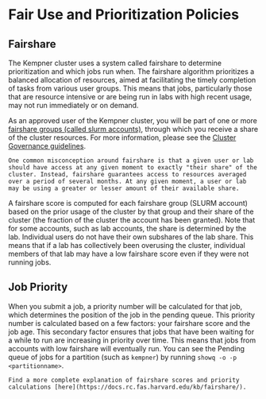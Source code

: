 # Fair Use and Prioritization Policies


## Fairshare

The Kempner cluster uses a system called fairshare to determine prioritization and which jobs run when. The fairshare algorithm prioritizes a balanced allocation of resources, aimed at facilitating the timely completion of tasks from various user groups. This means that jobs, particularly those that are resource intensive or are being run in labs with high recent usage, may not run immediately or on demand. 

As an approved user of the Kempner cluster, you will be part of one or more [fairshare groups (called slurm accounts)](resource_management:understanding_slurm:slurm_accounts), through which you receive a share of the cluster resources.  For more information, please see the [Cluster Governance guidelines](https://sites.harvard.edu/kempner/computing/).

```{tip}
One common misconception around fairshare is that a given user or lab should have access at any given moment to exactly "their share" of the cluster. Instead, fairshare guarantees access to resources averaged over a period of several months. At any given moment, a user or lab may be using a greater or lesser amount of their available share.
```

A fairshare score is computed for each fairshare group (SLURM account) based on the prior usage of the cluster by that group and their share of the cluster (the fraction of the cluster the account has been granted). Note that for some accounts, such as lab accounts, the share is determined by the lab. Individual users do not have their own subshares of the lab share. This means that if a lab has collectively been overusing the cluster, individual members of that lab may have a low fairshare score even if they were not running jobs. 


## Job Priority
When you submit a job, a priority number will be calculated for that job, which determines the position of the job in the pending queue. This priority number is calculated based on a few factors: your fairshare score and the job age. This secondary factor ensures that jobs that have been waiting for a while to run are increasing in priority over time. This means that jobs from accounts with low fairshare will eventually run. You can see the Pending queue of jobs for a partition (such as `kempner`) by running `showq -o -p <partitionname>`. 

```{seealso}
Find a more complete explanation of fairshare scores and priority calculations [here](https://docs.rc.fas.harvard.edu/kb/fairshare/).
```

